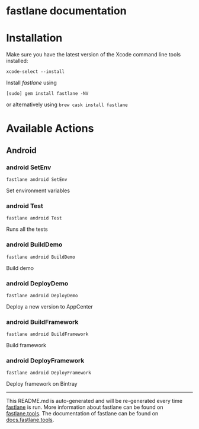 fastlane documentation
================
# Installation

Make sure you have the latest version of the Xcode command line tools installed:

```
xcode-select --install
```

Install _fastlane_ using
```
[sudo] gem install fastlane -NV
```
or alternatively using `brew cask install fastlane`

# Available Actions
## Android
### android SetEnv
```
fastlane android SetEnv
```
Set environment variables
### android Test
```
fastlane android Test
```
Runs all the tests
### android BuildDemo
```
fastlane android BuildDemo
```
Build demo
### android DeployDemo
```
fastlane android DeployDemo
```
Deploy a new version to AppCenter
### android BuildFramework
```
fastlane android BuildFramework
```
Build framework
### android DeployFramework
```
fastlane android DeployFramework
```
Deploy framework on Bintray

----

This README.md is auto-generated and will be re-generated every time [fastlane](https://fastlane.tools) is run.
More information about fastlane can be found on [fastlane.tools](https://fastlane.tools).
The documentation of fastlane can be found on [docs.fastlane.tools](https://docs.fastlane.tools).
